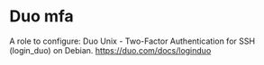 # Duo mfa

A role to configure: Duo Unix - Two-Factor Authentication for SSH (login_duo)
on Debian. https://duo.com/docs/loginduo
